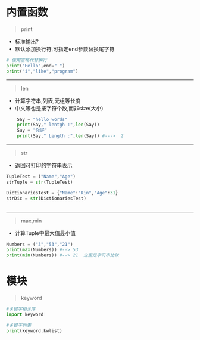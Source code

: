 # 内置函数
> print
* 标准输出?
* 默认添加换行符,可指定end参数替换尾字符
```python
# 使用空格代替换行
print("Hello",end=" ")
print("i","like","program")

```

---
> len
* 计算字符串,列表,元组等长度
* 中文等也是按字符个数,而非size(大小)
```python
    Say = "hello words"
    print(Say," lentgh :",len(Say))
    Say = "你好"
    print(Say," Length :",len(Say)) #--->  2

```

---
> str
* 返回可打印的字符串表示
```python
TupleTest = ("Name","Age")
strTuple = str(TupleTest)

DictionariesTest = {"Name":"Kin","Age":31}
strDic = str(DictionariesTest)



```

---
> max,min
* 计算Tuple中最大值最小值
```python
Numbers = ("3","53","21")
print(max(Numbers)) #--> 53
print(min(Numbers)) #--> 21  这里是字符串比较

```

# 模块
> keyword

```python
#关键字相关库
import keyword

#关键字列表
print(keyword.kwlist)

```